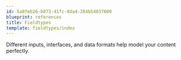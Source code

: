 ```yaml
---
id: 5a8fe626-b073-41fc-8da4-264b54837600
blueprint: references
title: Fieldtypes
template: fieldtypes/index
---
```

Different inputs, interfaces, and data formats help model your content perfectly.
